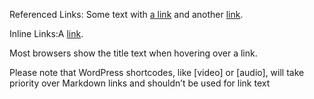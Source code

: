 Referenced Links: Some text with [a link][1] and
another [link][2].

[1]: http://example.com/ "Title"
[2]: http://example.org/ "Title"

Inline Links:A [link](http://example.com "Title").

Most browsers show the title text when hovering over a link.

Please note that WordPress shortcodes, like [video] or [audio], will take priority over Markdown links and shouldn’t be used for link text
